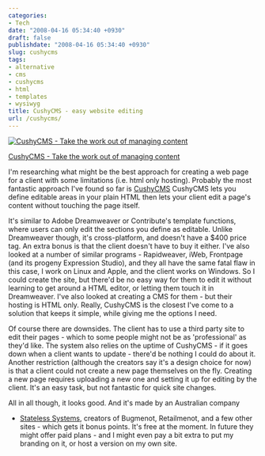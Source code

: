 ```yaml
---
categories:
- Tech
date: "2008-04-16 05:34:40 +0930"
draft: false
publishdate: "2008-04-16 05:34:40 +0930"
slug: cushycms
tags:
- alternative
- cms
- cushycms
- html
- templates
- wysiwyg
title: CushyCMS - easy website editing
url: /cushycms/
---
```

[![CushyCMS - Take the work out of managing
content](https://turbo.geekorium.com.au/images/6t9_bor_rou_sha.jpg "CushyCMS - Take the work out of managing content")](http://www.cushycms.com/)

[CushyCMS - Take the work out of managing
content](http://www.cushycms.com/%3C/figcaption%3E)

I'm researching what might be the best approach for creating a web page
for a client with some limitations (i.e. html only hosting). Probably
the most fantastic approach I've found so far is
[CushyCMS](http://www.cushycms.com/) CushyCMS lets you define editable
areas in your plain HTML then lets your client edit a page's content
without touching the page itself.

It's similar to Adobe Dreamweaver or Contribute's template functions,
where users can only edit the sections you define as editable. Unlike
Dreamweaver though, it's cross-platform, and doesn't have a \$400 price
tag. An extra bonus is that the client doesn't have to buy it either.
I've also looked at a number of similar programs - Rapidweaver, iWeb,
Frontpage (and its progeny Expression Studio), and they all have the
same fatal flaw in this case, I work on Linux and Apple, and the client
works on Windows. So I could create the site, but there'd be no easy way
for them to edit it without learning to get around a HTML editor, or
letting them touch it in Dreamweaver. I've also looked at creating a CMS
for them - but their hosting is HTML only. Really, CushyCMS is the
closest I've come to a solution that keeps it simple, while giving me
the options I need.

Of course there are downsides. The client has to use a third party site
to edit their pages - which to some people might not be as
'professional' as they'd like. The system also relies on the uptime of
CushyCMS - if it goes down when a client wants to update - there'd be
nothing I could do about it. Another restriction (although the creators
say it's a design choice for now) is that a client could not create a
new page themselves on the fly. Creating a new page requires uploading a
new one and setting it up for editing by the client. It's an easy task,
but not fantastic for quick site changes.

All in all though, it looks good. And it's made by an Australian company
- [Stateless Systems](http://www.statelesssystems.com/), creators of
Bugmenot, Retailmenot, and a few other sites - which gets it bonus
points. It's free at the moment. In future they might offer paid plans -
and I might even pay a bit extra to put my branding on it, or host a
version on my own site.